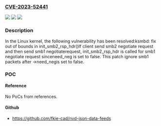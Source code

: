 ### [CVE-2023-52441](https://cve.mitre.org/cgi-bin/cvename.cgi?name=CVE-2023-52441)
![](https://img.shields.io/static/v1?label=Product&message=Linux&color=blue)
![](https://img.shields.io/static/v1?label=Version&message=0626e6641f6b%3C%205c0df9d30c28%20&color=brighgreen)
![](https://img.shields.io/static/v1?label=Vulnerability&message=n%2Fa&color=brighgreen)

### Description

In the Linux kernel, the following vulnerability has been resolved:ksmbd: fix out of bounds in init_smb2_rsp_hdr()If client send smb2 negotiate request and then send smb1 negotiaterequest, init_smb2_rsp_hdr is called for smb1 negotiate request sinceneed_neg is set to false. This patch ignore smb1 packets after ->need_negis set to false.

### POC

#### Reference
No PoCs from references.

#### Github
- https://github.com/fkie-cad/nvd-json-data-feeds

